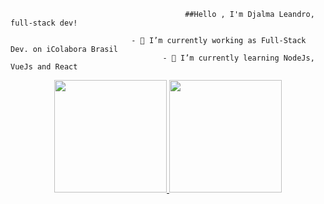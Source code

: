                                            ##Hello , I'm Djalma Leandro, full-stack dev!

                               - 🔭 I’m currently working as Full-Stack Dev. on iColabora Brasil
                                      - 🌱 I’m currently learning NodeJs, VueJs and React

<div align="center">
  <a href="https://github.com/xdiija">
  <img height="180em" src="https://github-readme-stats.vercel.app/api?username=xdiija&show_icons=true&theme=dark&include_all_commits=true&count_private=true"/>
  <img height="180em" src="https://github-readme-stats.vercel.app/api/top-langs/?username=xdiija&layout=compact&langs_count=7&theme=dark"/>
</div>
